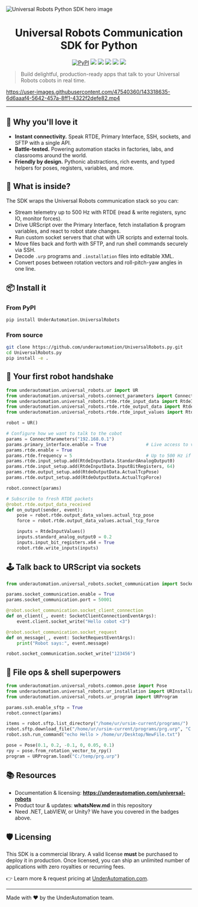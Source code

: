 ![Universal Robots Python SDK hero image](https://user-images.githubusercontent.com/47540360/136141853-1ec87530-d88e-467f-adb4-ec3c46d26010.png)

<h1 align="center">Universal Robots Communication SDK for Python</h1>

<p align="center">
  <a href="https://pypi.org/project/UnderAutomation.UniversalRobots"><img src="https://img.shields.io/badge/PyPI-UnderAutomation.UniversalRobots-blue" alt="PyPI"></a>
  <a href="https://www.python.org/downloads/"><img src="https://img.shields.io/badge/Python-3.7%2B-3776AB"></a>
  <a href="https://underautomation.com/universal-robots"><img src="https://img.shields.io/badge/Docs-UnderAutomation.com-ff69b4"></a>
  <a href="https://github.com/underautomation/UniversalRobots.NET"><img src="https://img.shields.io/badge/Also%20available-.NET-5c2d91"></a>
  <a href="https://github.com/underautomation/UniversalRobots.vi"><img src="https://img.shields.io/badge/LabVIEW-🟨-fede00"></a>
  <a href="https://github.com/underautomation/UniversalRobots.Unity"><img src="https://img.shields.io/badge/Unity-🧊-000000"></a>
</p>

> Build delightful, production-ready apps that talk to your Universal Robots cobots in real time.

https://user-images.githubusercontent.com/47540360/143318635-6d6aaaf4-5642-457a-8ff1-4322f2defe82.mp4

---

## 🚀 Why you'll love it

- **Instant connectivity.** Speak RTDE, Primary Interface, SSH, sockets, and SFTP with a single API.
- **Battle-tested.** Powering automation stacks in factories, labs, and classrooms around the world.
- **Friendly by design.** Pythonic abstractions, rich events, and typed helpers for poses, registers, variables, and more.

## 🧠 What is inside?

The SDK wraps the Universal Robots communication stack so you can:

- Stream telemetry up to 500 Hz with RTDE (read & write registers, sync IO, monitor forces).
- Drive URScript over the Primary Interface, fetch installation & program variables, and react to robot state changes.
- Run custom socket servers that chat with UR scripts and external tools.
- Move files back and forth with SFTP, and run shell commands securely via SSH.
- Decode `.urp` programs and `.installation` files into editable XML.
- Convert poses between rotation vectors and roll-pitch-yaw angles in one line.

## 📦 Install it

### From PyPI

```bash
pip install UnderAutomation.UniversalRobots
```

### From source

```bash
git clone https://github.com/underautomation/UniversalRobots.py.git
cd UniversalRobots.py
pip install -e .
```

## 🧪 Your first robot handshake

```python
from underautomation.universal_robots.ur import UR
from underautomation.universal_robots.connect_parameters import ConnectParameters
from underautomation.universal_robots.rtde.rtde_input_data import RtdeInputData
from underautomation.universal_robots.rtde.rtde_output_data import RtdeOutputData
from underautomation.universal_robots.rtde.rtde_input_values import RtdeInputValues

robot = UR()

# Configure how we want to talk to the cobot
params = ConnectParameters("192.168.0.1")
params.primary_interface.enable = True               # Live access to variables, IO, and URScript
params.rtde.enable = True
params.rtde.frequency = 5                            # Up to 500 Hz if you need it
params.rtde.input_setup.add(RtdeInputData.StandardAnalogOutput0)
params.rtde.input_setup.add(RtdeInputData.InputBitRegisters, 64)
params.rtde.output_setup.add(RtdeOutputData.ActualTcpPose)
params.rtde.output_setup.add(RtdeOutputData.ActualTcpForce)

robot.connect(params)

# Subscribe to fresh RTDE packets
@robot.rtde.output_data_received
def on_output(sender, event):
    pose = robot.rtde.output_data_values.actual_tcp_pose
    force = robot.rtde.output_data_values.actual_tcp_force

    inputs = RtdeInputValues()
    inputs.standard_analog_output0 = 0.2
    inputs.input_bit_registers.x64 = True
    robot.rtde.write_inputs(inputs)
```

## 🕹️ Talk back to URScript via sockets

```python
from underautomation.universal_robots.socket_communication import SocketClientConnectionEventArgs, SocketRequestEventArgs

params.socket_communication.enable = True
params.socket_communication.port = 50001

@robot.socket_communication.socket_client_connection
def on_client(_, event: SocketClientConnectionEventArgs):
    event.client.socket_write("Hello cobot <3")

@robot.socket_communication.socket_request
def on_message(_, event: SocketRequestEventArgs):
    print("Robot says:", event.message)

robot.socket_communication.socket_write("123456")
```

## 📁 File ops & shell superpowers

```python
from underautomation.universal_robots.common.pose import Pose
from underautomation.universal_robots.ur_installation import URInstallation
from underautomation.universal_robots.ur_program import URProgram

params.ssh.enable_sftp = True
robot.connect(params)

items = robot.sftp.list_directory("/home/ur/ursim-current/programs/")
robot.sftp.download_file("/home/ur/ursim-current/programs/prg.urp", "C:/temp/prg.urp")
robot.ssh.run_command("echo Hello > /home/ur/Desktop/NewFile.txt")

pose = Pose(0.1, 0.2, -0.1, 0, 0.05, 0.1)
rpy = pose.from_rotation_vector_to_rpy()
program = URProgram.load("C:/temp/prg.urp")
```

## 📚 Resources

- Documentation & licensing: **https://underautomation.com/universal-robots**
- Product tour & updates: **whatsNew.md** in this repository
- Need .NET, LabVIEW, or Unity? We have you covered in the badges above.

## 🛡️ Licensing

This SDK is a commercial library. A valid license **must** be purchased to deploy it in production. Once licensed, you can ship an unlimited number of applications with zero royalties or recurring fees.

👉 Learn more & request pricing at [UnderAutomation.com](https://underautomation.com).

---

Made with ❤️ by the UnderAutomation team.
